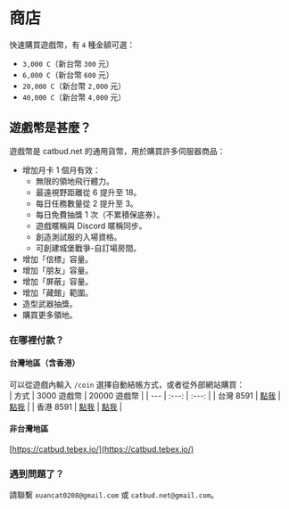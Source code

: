 # 商店
快速購買遊戲幣，有 `4` 種金額可選：
- `3,000 C`（新台幣 `300` 元）
- `6,000 C`（新台幣 `600` 元）
- `20,000 C`（新台幣 `2,000` 元）
- `40,000 C`（新台幣 `4,000` 元）

## 遊戲幣是甚麼？
遊戲幣是 catbud.net 的通用貨幣，用於購買許多伺服器商品：
- 增加月卡 1 個月有效：
  - 無限的領地飛行體力。
  - 最遠視野距離從 6 提升至 18。
  - 每日任務數量從 2 提升至 3。
  - 每日免費抽獎 1 次（不累積保底券）。
  - 遊戲暱稱與 Discord 暱稱同步。
  - 創造測試服的入場資格。
  - 可創建城堡戰爭-自訂場房間。
- 增加「信標」容量。
- 增加「朋友」容量。
- 增加「屏蔽」容量。
- 增加「藏館」範圍。
- 造型武器抽獎。
- 購買更多領地。

### 在哪裡付款？
#### 台灣地區（含香港）
可以從遊戲內輸入 `/coin` 選擇自動結帳方式，或者從外部網站購買：  
| 方式 | 3000 遊戲幣 | 20000 遊戲幣 |
| --- | :---: | :---: |
| 台灣 8591 | [點我](https://www.8591.com.tw/v3/mall/detail/2408324634) | [點我](https://www.8591.com.tw/v3/mall/detail/2408324638) |
| 香港 8591 | [點我](https://www.8591.com.hk/mall/detail/46025368) | [點我](https://www.8591.com.hk/mall/detail/46025367) |

#### 非台灣地區
[https://catbud.tebex.io/](https://catbud.tebex.io/)


### 遇到問題了？
請聯繫 `xuancat0208@gmail.com` 或 `catbud.net@gmail.com`。

